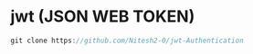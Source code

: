 <!-- JWT - 
Header -> type of token => generaly use jwt -> RSA
Payload -> 
Signature
 -->

 # jwt (JSON WEB TOKEN)
 
```javascript
git clone https://github.com/Nitesh2-0/jwt-Authentication
```
